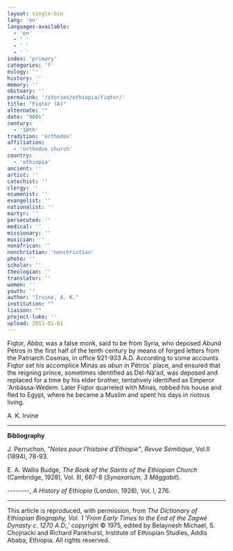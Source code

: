 ```yaml
---
layout: single-bio
lang: 'en'
languages-available:
  - 'en'
  - ' '
  - ' '
  - ' '
index: 'primary'
categories: 'f'
eulogy: ''
history: ''
memory: ''
obituary: ''
permalink: '/stories/ethiopia/fiqtor/'
title: "Fiqtor (A)"
alternate: ""
date: '900s'
century:
  - '10th'
tradition: 'orthodox'
affiliation:
  - 'orthodox church'
country:
  - 'ethiopia'
ancient: ''
artist: ''
catechist: ''
clergy: ''
ecumenist: ''
evangelist: ''
nationalist: ''
martyr: ''
persecuted: ''
medical: ''
missionary: ''
musician: ''
nonafrican: ''
nonchristian: 'nonchristian'
photo: ''
scholar: ''
theologian: ''
translator: ''
women: ''
youth: ''
author: "Irvine, A. K."
institution: ""
liaison: ""
project-luke: ''
upload: 2011-01-01
---
```




Fiqtor, *Abba*, was a false monk, said to be from Syria, who deposed *Abunä* Pétros in the first half of the tenth century by means of forged letters from the Patriarch Cosmas, in office 921-933 A.D. According to some accounts Fiqtor set his accomplice Minas as *abun* in Pétros' place, and ensured that the reigning prince, sometimes identified as Del-Nä'ad, was deposed and replaced for a time by his elder brother, tentatively identified as Emperor 'Anbässa-Wedem. Later Fiqtor quarreled with Minas, robbed his house and fled to Egypt, where he became a Muslim and spent his days in riotous living.

A. K. Irvine

---

**Bibliography**

J. Perruchon, *"Notes pour l'histoire d'Ethiopie"*, *Revue S&eacute;mitique*, Vol.II (1894), 78-93.

E. A. Wallis Budge, *The Book of the Saints of the Ethiopian Church* (Cambridge, 1928), Vol. III, 667-8 (*Synaxarium, 3 Mäggabit*).

--------, *A History of Ethiopia* (London, 1928), Vol. I, 276.

---

This article is reproduced, with permission, from *The Dictionary of Ethiopian Biography, Vol. 1 'From Early Times to the End of the Zagwé Dynasty c. 1270 A.D.,'* copyright &copy; 1975, edited by Belaynesh Michael, S. Chojnacki and Richard Pankhurst, Institute of Ethiopian Studies, Addis Ababa, Ethiopia.  All rights reserved.

